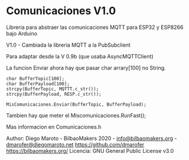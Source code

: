 # Comunicaciones V1.0
Libreria para abstraer las comunicaciones MQTT para ESP32 y ESP8266 bajo Arduino

V1.0 - Cambiada la libreria MQTT a la PubSubclient

Para adaptar desde la V 0.9b (que usaba AsyncMQTTClient)

La funcion Enviar ahora hay que pasar char arrary[100] no String.

    char BufferTopic[100];
	char BufferPayload[100];
    strcpy(BufferTopic, MQTTT.c_str());
    strcpy(BufferPayload, RESP.c_str());

    MisComunicaciones.Enviar(BufferTopic, BufferPayload);

Tambien hay que meter el Miscomunicaciones.RunFast();

Mas informacion en Comunicaciones.h

Author: Diego Maroto - BilbaoMakers 2020 - info@bilbaomakers.org - dmarofer@diegomaroto.net
https://github.com/dmarofer
https://bilbaomakers.org/
Licencia: GNU General Public License v3.0